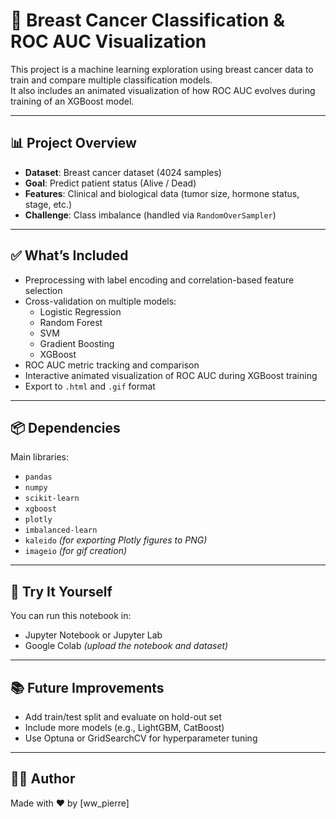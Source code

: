 # 🧬 Breast Cancer Classification & ROC AUC Visualization

This project is a machine learning exploration using breast cancer data to train and compare multiple classification models.  
It also includes an animated visualization of how ROC AUC evolves during training of an XGBoost model.

---

## 📊 Project Overview

- **Dataset**: Breast cancer dataset (4024 samples)
- **Goal**: Predict patient status (Alive / Dead)
- **Features**: Clinical and biological data (tumor size, hormone status, stage, etc.)
- **Challenge**: Class imbalance (handled via `RandomOverSampler`)

---

## ✅ What’s Included

- Preprocessing with label encoding and correlation-based feature selection
- Cross-validation on multiple models:
  - Logistic Regression
  - Random Forest
  - SVM
  - Gradient Boosting
  - XGBoost
- ROC AUC metric tracking and comparison
- Interactive animated visualization of ROC AUC during XGBoost training
- Export to `.html` and `.gif` format

---


## 📦 Dependencies



Main libraries:
- `pandas`
- `numpy`
- `scikit-learn`
- `xgboost`
- `plotly`
- `imbalanced-learn`
- `kaleido` *(for exporting Plotly figures to PNG)*
- `imageio` *(for gif creation)*

---

## 🚀 Try It Yourself

You can run this notebook in:
- Jupyter Notebook or Jupyter Lab
- Google Colab *(upload the notebook and dataset)*

---

## 📚 Future Improvements

- Add train/test split and evaluate on hold-out set
- Include more models (e.g., LightGBM, CatBoost)
- Use Optuna or GridSearchCV for hyperparameter tuning

---

## 👨‍💻 Author

Made with ❤️ by [ww_pierre]

